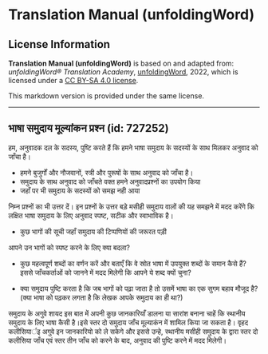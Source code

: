 # Translation Manual (unfoldingWord)

## License Information

**Translation Manual (unfoldingWord)** is based on and adapted from: _unfoldingWord® Translation Academy_, [unfoldingWord](https://unfoldingword.org/utw), 2022, which is licensed under a [CC BY-SA 4.0 license](https://creativecommons.org/licenses/by-sa/4.0/legalcode.en).

This markdown version is provided under the same license.



--------------------------------

## भाषा समुदाय मूल्यांकन प्रश्न (id: 727252)

हम, अनुवादक दल के सदस्य, पुष्टि करते हैं कि हमने भाषा समुदाय के सदस्यों के साथ मिलकर अनुवाद को जाँचा है।

* हमने बुजुर्गों और नौजवानों, स्त्री और पुरूषों के साथ अनुवाद को जाँचा है।
* समुदाय के साथ अनुवाद को जाँचते वक्त हमने अनुवादप्रश्नों का उपयोग किया
* जहाँ पर भी समुदाय के सदस्यों को समझ नही आया

निम्न प्रश्नों का भी उत्तर दें। इन प्रश्नों के उत्तर बड़े मसीही समुदाय वालों की यह समझने में मदद करेंगे कि लक्षित भाषा समुदाय के लिए अनुवाद स्पष्ट, सटीक और स्वाभाविक है।

* कुछ भागों की सूची जहाँ समुदाय की टिप्पणियों की जरूरत पड़ी

आपने उन भागों को स्पष्ट करने के लिए क्या बदला?

  
  
  

* कुछ महत्वपूर्ण शब्दों का वर्णन करें और बताएँ कि वे स्रोत भाषा में उपयुक्त शब्दों के समान कैसे हैं? इससे जाँचकर्ताओं को जानने में मदद मिलेगी कि आपने ये शब्द क्यों चुना?

  
  
  

* क्या समुदाय पुष्टि करता है कि जब भागों को पढ़ा जाता है तो उसमें भाषा का एक सुगम बहाव मौजूद है? (क्या भाषा को पढ़कर लगता है कि लेखक आपके समुदाय का ही था?)

  
  
  

समुदाय के अगुवे शायद इस बात में अपनी कुछ जानकारियाँ डालना या सारांश बनाना चाहें कि स्थानीय समुदाय के लिए भाषा कैसी है।इसे स्तर दो समुदाय जाँच मूल्याकंन में शामिल किया जा सकता है। वृहद कलीसियार्इ अगुवे इन जानकारियो को ले सकेगे और इससे उन्हे, स्थानीय मसीही समुदाय के द्वारा स्तर दो कलीसिया जाँच एवं स्तर तीन जाँच को करने के बाद, अनुवाद की पुष्टि करने में मदद मिलेगी।



